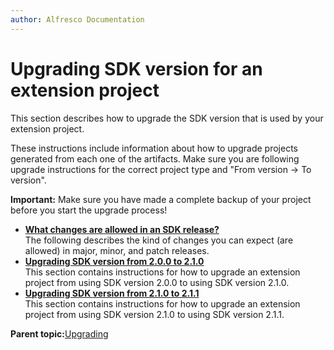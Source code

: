 ```yaml
---
author: Alfresco Documentation
---
```


# Upgrading SDK version for an extension project

This section describes how to upgrade the SDK version that is used by your extension project.

These instructions include information about how to upgrade projects generated from each one of the artifacts. Make sure you are following upgrade instructions for the correct project type and "From version -\> To version".

**Important:** Make sure you have made a complete backup of your project before you start the upgrade process!

-   **[What changes are allowed in an SDK release?](../concepts/alfresco-sdk-upgrading-what-changes-are-allowed-in-release.md)**  
The following describes the kind of changes you can expect \(are allowed\) in major, minor, and patch releases.
-   **[Upgrading SDK version from 2.0.0 to 2.1.0](../concepts/alfresco-sdk-upgrading-sdkversion-200-210.md)**  
This section contains instructions for how to upgrade an extension project from using SDK version 2.0.0 to using SDK version 2.1.0.
-   **[Upgrading SDK version from 2.1.0 to 2.1.1](../concepts/alfresco-sdk-upgrading-sdkversion-210-211.md)**  
This section contains instructions for how to upgrade an extension project from using SDK version 2.1.0 to using SDK version 2.1.1.

**Parent topic:**[Upgrading](../concepts/alfresco-sdk-upgrading.md)

